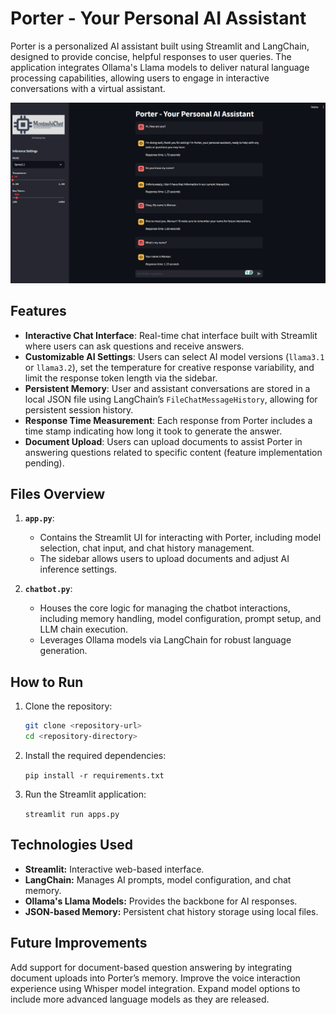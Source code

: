 # Porter - Your Personal AI Assistant

Porter is a personalized AI assistant built using Streamlit and LangChain, designed to provide concise, helpful responses to user queries. The application integrates Ollama's Llama models to deliver natural language processing capabilities, allowing users to engage in interactive conversations with a virtual assistant.

![Porter Assistant](./Porter%20Your%20Personal%20AI%20Assistant/image.png)

## Features

- **Interactive Chat Interface**: Real-time chat interface built with Streamlit where users can ask questions and receive answers.
- **Customizable AI Settings**: Users can select AI model versions (`llama3.1` or `llama3.2`), set the temperature for creative response variability, and limit the response token length via the sidebar.
- **Persistent Memory**: User and assistant conversations are stored in a local JSON file using LangChain’s `FileChatMessageHistory`, allowing for persistent session history.
- **Response Time Measurement**: Each response from Porter includes a time stamp indicating how long it took to generate the answer.
- **Document Upload**: Users can upload documents to assist Porter in answering questions related to specific content (feature implementation pending).

## Files Overview

1. **`app.py`**:
   - Contains the Streamlit UI for interacting with Porter, including model selection, chat input, and chat history management.
   - The sidebar allows users to upload documents and adjust AI inference settings.
   
2. **`chatbot.py`**:
   - Houses the core logic for managing the chatbot interactions, including memory handling, model configuration, prompt setup, and LLM chain execution.
   - Leverages Ollama models via LangChain for robust language generation.

## How to Run

1. Clone the repository:
   ```bash
   git clone <repository-url>
   cd <repository-directory>

2. Install the required dependencies:

   ```pip install -r requirements.txt```
   
4. Run the Streamlit application:

   ```streamlit run apps.py```

## Technologies Used
- **Streamlit:** Interactive web-based interface.
- **LangChain:** Manages AI prompts, model configuration, and chat memory.
- **Ollama's Llama Models:** Provides the backbone for AI responses.
- **JSON-based Memory:** Persistent chat history storage using local files.

## Future Improvements
Add support for document-based question answering by integrating document uploads into Porter’s memory.
Improve the voice interaction experience using Whisper model integration.
Expand model options to include more advanced language models as they are released.

